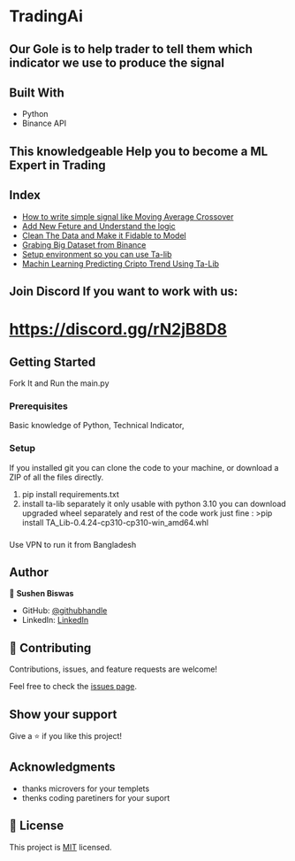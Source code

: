 # TradingAi

## Our Gole is to help trader to tell them which indicator we use to produce the signal

## Built With

- Python
- Binance API

## This knowledgeable Help you to become a ML Expert in Trading

## Index

- [How to write simple signal like Moving Average Crossover](https://www.youtube.com/live/ps446KNJjac?feature=share)
- [Add New Feture and Understand the logic](https://www.youtube.com/live/42sAOeAPajg?feature=share)
- [Clean The Data and Make it Fidable to Model](https://www.youtube.com/live/Av-HYvwkFJg?feature=share)
- [Grabing Big Dataset from Binance](https://www.youtube.com/live/Plkx91LDasg?feature=share)
- [Setup environment so you can use Ta-lib](https://www.youtube.com/live/rTIVAECJAnU?feature=share)
- [Machin Learning Predicting Cripto Trend Using Ta-Lib](https://www.youtube.com/live/Al4g8whYsNw?feature=share)

## Join Discord If you want to work with us: 
# https://discord.gg/rN2jB8D8

## Getting Started
Fork It and Run the main.py

### Prerequisites
Basic knowledge of Python, Technical Indicator,  

### Setup
If you installed git you can clone the code to your machine, or download a ZIP of all the files directly.

1. pip install requirements.txt
2. install ta-lib separately it only usable with python 3.10 you can download upgraded wheel separately and rest of the code work just fine : >pip install TA_Lib-0.4.24-cp310-cp310-win_amd64.whl

###
Use VPN to run it from Bangladesh

## Author

👤 **Sushen Biswas**

- GitHub: [@githubhandle](https://github.com/sushen)
- LinkedIn: [LinkedIn](https://www.linkedin.com/in/sushen-biswas-67672572/)


## 🤝 Contributing

Contributions, issues, and feature requests are welcome!

Feel free to check the [issues page](../../issues/).

## Show your support

Give a ⭐️ if you like this project!

## Acknowledgments

- thanks microvers for your templets
- thenks coding paretiners for your suport


## 📝 License

This project is [MIT](./LICENSE) licensed.
